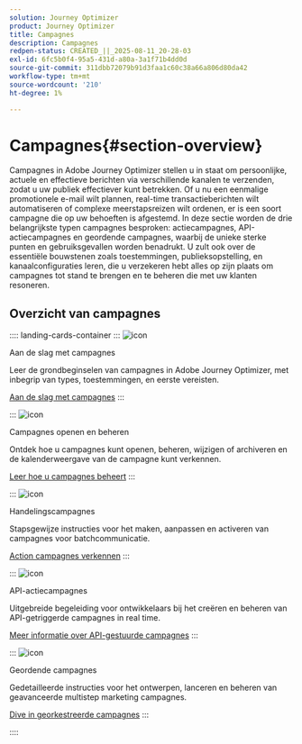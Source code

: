 ```yaml
---
solution: Journey Optimizer
product: Journey Optimizer
title: Campagnes
description: Campagnes
redpen-status: CREATED_||_2025-08-11_20-28-03
exl-id: 6fc5b0f4-95a5-431d-a80a-3a1f71b4dd0d
source-git-commit: 311dbb72079b91d3faa1c60c38a66a806d80da42
workflow-type: tm+mt
source-wordcount: '210'
ht-degree: 1%

---
```


# Campagnes{#section-overview}

Campagnes in Adobe Journey Optimizer stellen u in staat om persoonlijke, actuele en effectieve berichten via verschillende kanalen te verzenden, zodat u uw publiek effectiever kunt betrekken. Of u nu een eenmalige promotionele e-mail wilt plannen, real-time transactieberichten wilt automatiseren of complexe meerstapsreizen wilt ordenen, er is een soort campagne die op uw behoeften is afgestemd. In deze sectie worden de drie belangrijkste typen campagnes besproken: actiecampagnes, API-actiecampagnes en geordende campagnes, waarbij de unieke sterke punten en gebruiksgevallen worden benadrukt. U zult ook over de essentiële bouwstenen zoals toestemmingen, publieksopstelling, en kanaalconfiguraties leren, die u verzekeren hebt alles op zijn plaats om campagnes tot stand te brengen en te beheren die met uw klanten resoneren.

## Overzicht van campagnes

:::: landing-cards-container
:::
![icon](https://cdn.experienceleague.adobe.com/icons/circle-play.svg?lang=nl-NL)

Aan de slag met campagnes

Leer de grondbeginselen van campagnes in Adobe Journey Optimizer, met inbegrip van types, toestemmingen, en eerste vereisten.

[Aan de slag met campagnes](../using/campaigns/get-started-with-campaigns.md)
:::

:::
![icon](https://cdn.experienceleague.adobe.com/icons/list-check.svg?lang=nl-NL)

Campagnes openen en beheren

Ontdek hoe u campagnes kunt openen, beheren, wijzigen of archiveren en de kalenderweergave van de campagne kunt verkennen.

[Leer hoe u campagnes beheert](../using/campaigns/manage-campaigns.md)
:::

:::
![icon](https://cdn.experienceleague.adobe.com/icons/bullseye.svg?lang=nl-NL)

Handelingscampagnes

Stapsgewijze instructies voor het maken, aanpassen en activeren van campagnes voor batchcommunicatie.

[Action campagnes verkennen](action-campaigns-landing-page.md)
:::

:::
![icon](https://cdn.experienceleague.adobe.com/icons/code-branch.svg?lang=nl-NL)

API-actiecampagnes

Uitgebreide begeleiding voor ontwikkelaars bij het creëren en beheren van API-getriggerde campagnes in real time.

[Meer informatie over API-gestuurde campagnes](api-triggered-campaigns-landing-page.md)
:::

:::
![icon](https://cdn.experienceleague.adobe.com/icons/puzzle-piece.svg?lang=nl-NL)

Geordende campagnes

Gedetailleerde instructies voor het ontwerpen, lanceren en beheren van geavanceerde multistep marketing campagnes.

[Dive in georkestreerde campagnes](orchestrated-campaigns-landing-page.md)
:::

::::
